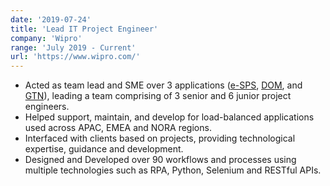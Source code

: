 ```yaml
---
date: '2019-07-24'
title: 'Lead IT Project Engineer'
company: 'Wipro'
range: 'July 2019 - Current'
url: 'https://www.wipro.com/'
---
```


- Acted as team lead and SME over 3 applications ([e-SPS](https://softwareconnect.com/inventory-management/new-generation-e-sps/), [DOM](https://interactive.manh.com/products/order-management), and [GTN](https://www.infor.com/solutions/scm/infor-nexus)), leading a team comprising of 3 senior and 6 junior project engineers.
- Helped support, maintain, and develop for load-balanced applications used across APAC, EMEA and NORA regions.
- Interfaced with clients based on projects, providing technological expertise, guidance and development.
- Designed and Developed over 90 workflows and processes using multiple technologies such as RPA, Python, Selenium and RESTful APIs.
